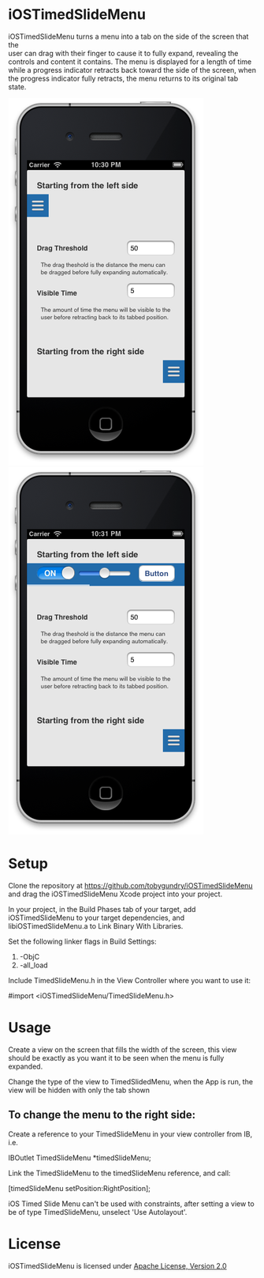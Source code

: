 iOSTimedSlideMenu
=================

iOSTimedSlideMenu turns a menu into a tab on the side of the screen that the  
user can drag with their finger to cause it to fully expand, revealing the 
controls and content it contains.  The menu is displayed for a length of time 
while a progress indicator retracts back toward the side of the screen, when the 
progress indicator fully retracts, the menu returns to its original tab state.

![Screenshot 1](/Screenshots/screenshot-1.png "Screenshot 1")
![Screenshot 2](/Screenshots/screenshot-2.png "Screenshot 2")

Setup
=====

Clone the repository at https://github.com/tobygundry/iOSTimedSlideMenu and drag
the iOSTimedSlideMenu Xcode project into your project.

In your project, in the Build Phases tab of your target, add iOSTimedSlideMenu 
to your target dependencies, and libiOSTimedSlideMenu.a to Link Binary With 
Libraries.

Set the following linker flags in Build Settings:

1.  -ObjC
2.  -all_load

Include TimedSlideMenu.h in the View Controller where you want to use it:

#import <iOSTimedSlideMenu/TimedSlideMenu.h>

Usage
=====

Create a view on the screen that fills the width of the screen, this view should
be exactly as you want it to be seen when the menu is fully expanded.

Change the type of the view to TimedSlidedMenu, when the App is run, the view
will be hidden with only the tab shown

To change the menu to the right side:
-------------------------------------

Create a reference to your TimedSlideMenu in your view controller from IB, i.e.

IBOutlet TimedSlideMenu *timedSlideMenu;

Link the TimedSlideMenu to the timedSlideMenu reference, and call:

[timedSlideMenu setPosition:RightPosition];

iOS Timed Slide Menu can't be used with constraints, after setting a view to be 
of type TimedSlideMenu, unselect 'Use Autolayout'.

License
=======
iOSTimedSlideMenu is licensed under [Apache License, Version 2.0](http://www.apache.org/licenses/LICENSE-2.0)
